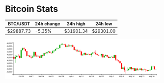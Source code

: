 # Bitcoin Stats

BTC/USDT|24h change|24h high|24h low|
|---|---|---|---|
|$29887.73|-5.35%|$31901.34|$29301.00|

<img src="./chart.svg">

